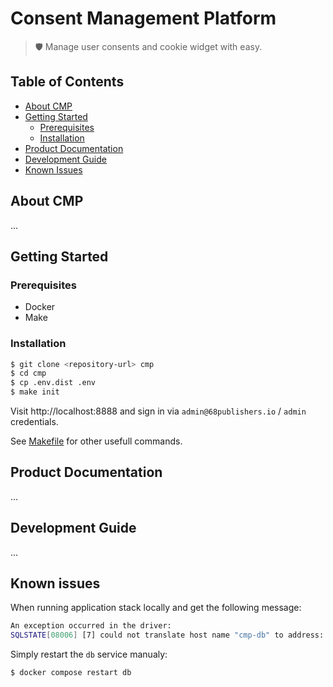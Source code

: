 # Consent Management Platform

> 🛡 Manage user consents and cookie widget with easy.

## Table of Contents
* [About CMP](#about-cmp)
* [Getting Started](#getting-started)
  * [Prerequisites](#prerequisites)
  * [Installation](#installation)
* [Product Documentation](#product-documentation)
* [Development Guide](#development-guide)
* [Known Issues](#known-issues)

## About CMP
...

## Getting Started

### Prerequisites
- Docker
- Make

### Installation
```sh
$ git clone <repository-url> cmp
$ cd cmp
$ cp .env.dist .env
$ make init
```

Visit http://localhost:8888 and sign in via `admin@68publishers.io` / `admin` credentials.

See [Makefile](./Makefile) for other usefull commands.

## Product Documentation
...

## Development Guide
...

## Known issues
When running application stack locally and get the following message:
```sh
An exception occurred in the driver:
SQLSTATE[08006] [7] could not translate host name "cmp-db" to address: Name does not resolve
```

Simply restart the `db` service manualy:
```sh
$ docker compose restart db
```
